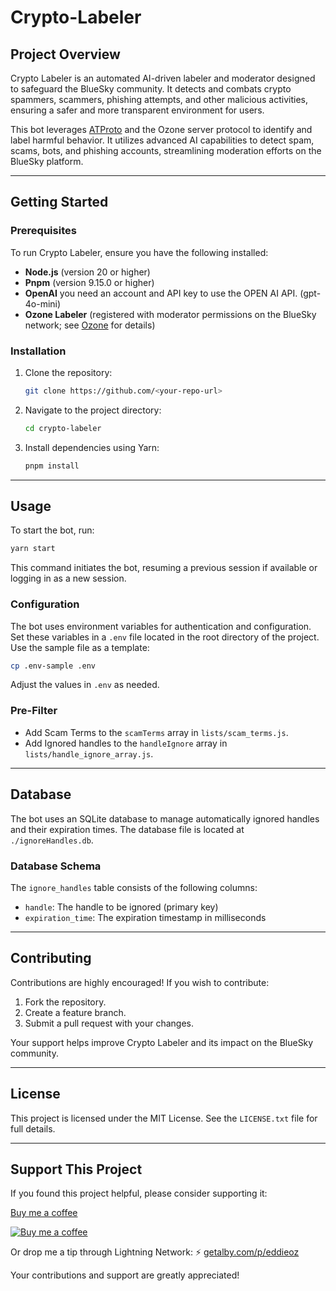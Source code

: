# Crypto-Labeler

## Project Overview

Crypto Labeler is an automated AI-driven labeler and moderator designed to safeguard the BlueSky community. It detects and combats crypto spammers, scammers, phishing attempts, and other malicious activities, ensuring a safer and more transparent environment for users.

This bot leverages [ATProto](https://github.com/bluesky-social/atproto) and the Ozone server protocol to identify and label harmful behavior. It utilizes advanced AI capabilities to detect spam, scams, bots, and phishing accounts, streamlining moderation efforts on the BlueSky platform.

---

## Getting Started

### Prerequisites

To run Crypto Labeler, ensure you have the following installed:

- **Node.js** (version 20 or higher)
- **Pnpm** (version 9.15.0 or higher)
- **OpenAI** you need an account and API key to use the OPEN AI API. (gpt-4o-mini)
- **Ozone Labeler** (registered with moderator permissions on the BlueSky network; see [Ozone](https://github.com/bluesky-social/ozone) for details)

### Installation

1. Clone the repository:
   ```bash
   git clone https://github.com/<your-repo-url>
   ```
2. Navigate to the project directory:
   ```bash
   cd crypto-labeler
   ```
3. Install dependencies using Yarn:
   ```bash
   pnpm install
   ```

---

## Usage

To start the bot, run:

```bash
yarn start
```

This command initiates the bot, resuming a previous session if available or logging in as a new session.

### Configuration

The bot uses environment variables for authentication and configuration. Set these variables in a `.env` file located in the root directory of the project. Use the sample file as a template:

```bash
cp .env-sample .env
```

Adjust the values in `.env` as needed.

### Pre-Filter 
- Add Scam Terms to the `scamTerms` array in `lists/scam_terms.js`.
- Add Ignored handles to the `handleIgnore` array in `lists/handle_ignore_array.js`.

---

## Database

The bot uses an SQLite database to manage automatically ignored handles and their expiration times. The database file is located at `./ignoreHandles.db`.

### Database Schema

The `ignore_handles` table consists of the following columns:

- `handle`: The handle to be ignored (primary key)
- `expiration_time`: The expiration timestamp in milliseconds

---

## Contributing

Contributions are highly encouraged! If you wish to contribute:

1. Fork the repository.
2. Create a feature branch.
3. Submit a pull request with your changes.

Your support helps improve Crypto Labeler and its impact on the BlueSky community.

---

## License

This project is licensed under the MIT License. See the `LICENSE.txt` file for full details.

---

## Support This Project

If you found this project helpful, please consider supporting it:

[Buy me a coffee](https://www.buymeacoffee.com/eddieoz)

[![Buy me a coffee](https://ipfs.io/ipfs/QmR6W4L3XiozMQc3EjfFeqSkcbu3cWnhZBn38z2W2FuTMZ?filename=buymeacoffee.webp)](https://www.buymeacoffee.com/eddieoz)

Or drop me a tip through Lightning Network: ⚡ [getalby.com/p/eddieoz](https://getalby.com/p/eddieoz)

Your contributions and support are greatly appreciated!